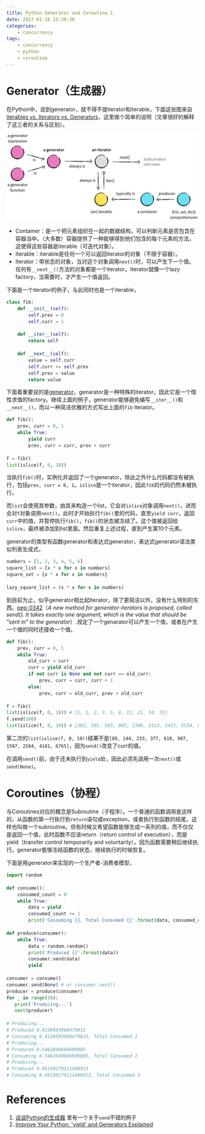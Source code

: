```yaml
---
title: Python Generator and Coroutine 1
date: 2017-01-16 15:29:30
categories:
    - concurrency
tags:
    - concurrency
    - python
    - coroutine
---
```


# Generator（生成器）

在Python中，说到generator，就不得不提iterator和iterable，下面这张图来自[Iterables vs. Iterators vs. Generators](http://nvie.com/posts/iterators-vs-generators/)，这里做个简单的说明（文章很好的解释了这三者的关系与区别）。

![](/images/2017/14839555031473.jpg)

* Container：是一个把元素组织在一起的数据结构，可以判断元素是否包含在容器当中。（大多数）容器提供了一种能够得到他们包含的每个元素的方法，这使得这些容器是iterable（可迭代对象）。
* Iterable：iterable是任何一个可以返回iterator的对象（不限于容器）。
* Iterator：带状态的对象，当对这个对象调用`next()`时，可以产生下一个值。任何有`__next__()`方法的对象都是一个iterator。Iterator就像一个lazy factory，当需要时，才产生一个值返回。

下面是一个iterator的例子，与此同时也是一个iterable，

```python
class fib:
    def __init__(self):
        self.prev = 0
        self.curr = 1

    def __iter__(self):
        return self

    def __next__(self):
        value = self.curr
        self.curr += self.prev
        self.prev = value
        return value
```

下面着重要说的是[generator](http://stackoverflow.com/questions/231767/what-is-the-function-of-the-yield-keyword)，genarator是一种特殊的iterator，因此它是一个惰性求值的factory。继续上面的例子，generator能够避免编写`__iter__()`和`__next__()`，而以一种简洁优雅的方式写出上面的`fib` iterator。

```python
def fib():
    prev, curr = 0, 1
    while True:
        yield curr
        prev, curr = curr, prev + curr

f = fib()
list(islice(f, 0, 10))
```

当执行`fib()`时，实例化并返回了一个generator，除此之外什么代码都没有被执行，包括`prev, curr = 0, 1`。`islice`是一个iterator，因此`fib`的代码仍然未被执行。

而`list`会使用其参数，由其来构造一个list，它会对`islice`对象调用`next()`，进而会对`f`对象调用`next()`，此时才开始执行`fib()`里的代码，直至`yield curr`，返回`curr`中的值，并暂停执行`fib()`，`fib()`的状态被冻结了。这个值被返回给`islice`，最终被添加到list里面。然后重复上述过程，直到产生第10个元素。

generator的类型有函数generator和表达式generator，表达式generator语法类似列表生成式，

```python
numbers = [1, 2, 3, 4, 5, 6]
square_list = [x * x for x in numbers]
square_set = {x * x for x in numbers}

lazy_square_list = (x * x for x in numbers)
```

到目前为止，似乎generator相比起iterator，除了更简洁以外，没有什么特别的东西。[pep-0342](https://www.python.org/dev/peps/pep-0342/)（*A new method for generator-iterators is proposed, called send(). It
takes exactly one argument, which is the value that should be "sent in" to the generator*）.规定了一个genarator可以产生一个值，或者在产生一个值的同时还接收一个值。

```python
def fib():
    prev, curr = 0, 1
    while True:
        old_curr = curr
        curr = yield old_curr
        if not curr is None and not curr == old_curr:
            prev, curr = curr, curr + 1
        else:
            prev, curr = old_curr, prev + old_curr

f = fib()
list(islice(f, 0, 10)) # [1, 1, 2, 3, 5, 8, 13, 21, 34, 55]
f.send(100)
list(islice(f, 0, 10)) # [201, 302, 503, 805, 1308, 2113, 3421, 5534, 8955, 14489]
```

第二次的`list(islice(f, 0, 10))`结果不是`[89, 144, 233, 377, 610, 987, 1597, 2584, 4181, 6765]`，因为`send()`改变了curr的值。

在调用`send()`前，由于还未执行到`yield`处，因此必须先调用一次`next()`或`send(None)`。

# Coroutines（协程）

与Coroutines对应的概念是Subroutine（子程序）。一个普通的函数调用是这样的，从函数的第一行执行到`return`语句或exception，或者执行到函数的结尾，这样也叫做一个subroutine。但有时候又希望函数能够生成一系列的值，而不仅仅是返回一个值，此时函数不应该return（return control of execution），而是yield（transfer control temporarily and voluntarily），因为函数需要稍后继续执行。generator能够冻结函数的状态，继续执行的时候恢复。

下面是用generator来实现的一个生产者-消费者模型，

```python
import random

def consume():
    consumed_count = 0
    while True:
        data = yield
        consumed_count += 1
        print('Consuming {}, Total Consumed {}'.format(data, consumed_count))

def produce(consumer):
    while True:
        data = random.random()
        print('Produced {}'.format(data))
        consumer.send(data)
        yield

consumer = consume()
consumer.send(None) # or consumer.next()
producer = produce(consumer)
for _ in range(10):
   print('Producing...')
   next(producer)

# Producing...
# Produced 0.4138693968479813
# Consuming 0.4138693968479813, Total Consumed 1
# Producing...
# Produced 0.5462849666609885
# Consuming 0.5462849666609885, Total Consumed 2
# Producing...
# Produced 0.06190270111408913
# Consuming 0.06190270111408913, Total Consumed 3
```

# References

1. [谈谈Python的生成器](http://www.bjhee.com/python-yield.html) 里有一个关于`send`不错的例子
2. [Improve Your Python: 'yield' and Generators Explained](https://jeffknupp.com/blog/2013/04/07/improve-your-python-yield-and-generators-explained/)
